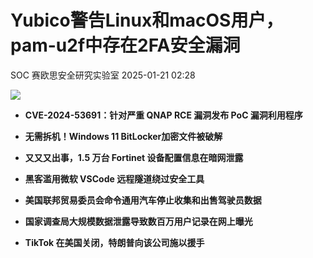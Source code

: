 #  Yubico警告Linux和macOS用户，pam-u2f中存在2FA安全漏洞   
SOC  赛欧思安全研究实验室   2025-01-21 02:28  
  
![](https://mmbiz.qpic.cn/sz_mmbiz_jpg/yIEz1DpiaC4OjPD9DoE7cLBgGPNfGEUvQUYRBeJhuPgqR9y45t9TdtK7qxNbibNyibRFPQl2AYlUfUf1RMsibDzEYQ/640?wx_fmt=jpeg&from=appmsg "")  
  
  
- **CVE-2024-53691：针对严重 QNAP RCE 漏洞发布 PoC 漏洞利用程序**  
  
- **无需拆机！Windows 11 BitLocker加密文件被破解**  
  
- **又又又出事，1.5 万台 Fortinet 设备配置信息在暗网泄露**  
  
- **黑客滥用微软 VSCode 远程隧道绕过安全工具**  
  
- **美国联邦贸易委员会命令通用汽车停止收集和出售驾驶员数据**  
  
- **国家调查局大规模数据泄露导致数百万用户记录在网上曝光**  
  
- **TikTok 在美国关闭，特朗普向该公司施以援手**  
  
